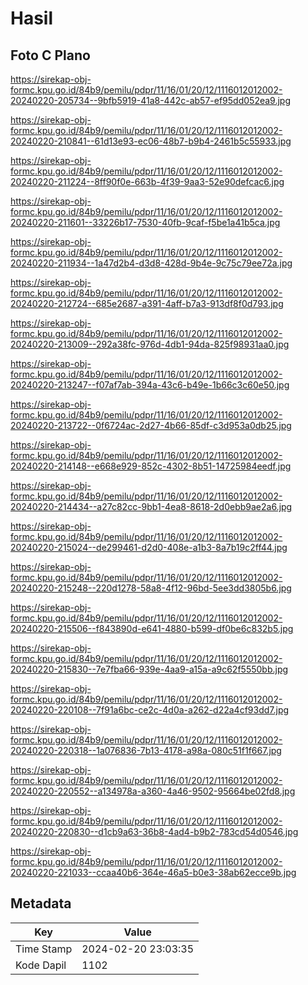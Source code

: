 # Hasil

## Foto C Plano

https://sirekap-obj-formc.kpu.go.id/84b9/pemilu/pdpr/11/16/01/20/12/1116012012002-20240220-205734--9bfb5919-41a8-442c-ab57-ef95dd052ea9.jpg

https://sirekap-obj-formc.kpu.go.id/84b9/pemilu/pdpr/11/16/01/20/12/1116012012002-20240220-210841--61d13e93-ec06-48b7-b9b4-2461b5c55933.jpg

https://sirekap-obj-formc.kpu.go.id/84b9/pemilu/pdpr/11/16/01/20/12/1116012012002-20240220-211224--8ff90f0e-663b-4f39-9aa3-52e90defcac6.jpg

https://sirekap-obj-formc.kpu.go.id/84b9/pemilu/pdpr/11/16/01/20/12/1116012012002-20240220-211601--33226b17-7530-40fb-9caf-f5be1a41b5ca.jpg

https://sirekap-obj-formc.kpu.go.id/84b9/pemilu/pdpr/11/16/01/20/12/1116012012002-20240220-211934--1a47d2b4-d3d8-428d-9b4e-9c75c79ee72a.jpg

https://sirekap-obj-formc.kpu.go.id/84b9/pemilu/pdpr/11/16/01/20/12/1116012012002-20240220-212724--685e2687-a391-4aff-b7a3-913df8f0d793.jpg

https://sirekap-obj-formc.kpu.go.id/84b9/pemilu/pdpr/11/16/01/20/12/1116012012002-20240220-213009--292a38fc-976d-4db1-94da-825f98931aa0.jpg

https://sirekap-obj-formc.kpu.go.id/84b9/pemilu/pdpr/11/16/01/20/12/1116012012002-20240220-213247--f07af7ab-394a-43c6-b49e-1b66c3c60e50.jpg

https://sirekap-obj-formc.kpu.go.id/84b9/pemilu/pdpr/11/16/01/20/12/1116012012002-20240220-213722--0f6724ac-2d27-4b66-85df-c3d953a0db25.jpg

https://sirekap-obj-formc.kpu.go.id/84b9/pemilu/pdpr/11/16/01/20/12/1116012012002-20240220-214148--e668e929-852c-4302-8b51-14725984eedf.jpg

https://sirekap-obj-formc.kpu.go.id/84b9/pemilu/pdpr/11/16/01/20/12/1116012012002-20240220-214434--a27c82cc-9bb1-4ea8-8618-2d0ebb9ae2a6.jpg

https://sirekap-obj-formc.kpu.go.id/84b9/pemilu/pdpr/11/16/01/20/12/1116012012002-20240220-215024--de299461-d2d0-408e-a1b3-8a7b19c2ff44.jpg

https://sirekap-obj-formc.kpu.go.id/84b9/pemilu/pdpr/11/16/01/20/12/1116012012002-20240220-215248--220d1278-58a8-4f12-96bd-5ee3dd3805b6.jpg

https://sirekap-obj-formc.kpu.go.id/84b9/pemilu/pdpr/11/16/01/20/12/1116012012002-20240220-215506--f843890d-e641-4880-b599-df0be6c832b5.jpg

https://sirekap-obj-formc.kpu.go.id/84b9/pemilu/pdpr/11/16/01/20/12/1116012012002-20240220-215830--7e7fba66-939e-4aa9-a15a-a9c62f5550bb.jpg

https://sirekap-obj-formc.kpu.go.id/84b9/pemilu/pdpr/11/16/01/20/12/1116012012002-20240220-220108--7f91a6bc-ce2c-4d0a-a262-d22a4cf93dd7.jpg

https://sirekap-obj-formc.kpu.go.id/84b9/pemilu/pdpr/11/16/01/20/12/1116012012002-20240220-220318--1a076836-7b13-4178-a98a-080c51f1f667.jpg

https://sirekap-obj-formc.kpu.go.id/84b9/pemilu/pdpr/11/16/01/20/12/1116012012002-20240220-220552--a134978a-a360-4a46-9502-95664be02fd8.jpg

https://sirekap-obj-formc.kpu.go.id/84b9/pemilu/pdpr/11/16/01/20/12/1116012012002-20240220-220830--d1cb9a63-36b8-4ad4-b9b2-783cd54d0546.jpg

https://sirekap-obj-formc.kpu.go.id/84b9/pemilu/pdpr/11/16/01/20/12/1116012012002-20240220-221033--ccaa40b6-364e-46a5-b0e3-38ab62ecce9b.jpg


## Metadata

| Key        | Value               |
| ---------- | ------------------- |
| Time Stamp | 2024-02-20 23:03:35 |
| Kode Dapil | 1102                |



